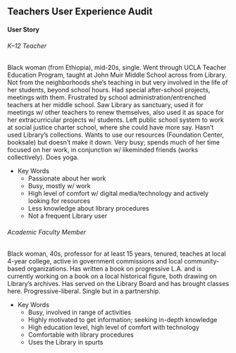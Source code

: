 ## Teachers User Experience Audit

#### User Story
###### K–12 Teacher
Black woman (from Ethiopia), mid-20s, single. Went through UCLA Teacher Education Program, taught at John Muir Middle School across from Library. Not from the neighborhoods she’s teaching in but very involved in the life of her students, beyond school hours. Had special after-school projects, meetings with them. Frustrated by school administration/entrenched teachers at her middle school. Saw Library as sanctuary, used it for meetings w/ other teachers to renew themselves, also used it as space for her extracurricular projects w/ students. Left public school system to work at social justice charter school, where she could have more say. Hasn’t used Library’s collections. Wants to use our resources (Foundation Center, booksale) but doesn’t make it down. Very busy; spends much of her time focused on her work, in conjunction w/ likeminded friends (works collectively). Does yoga.

* Key Words
    * Passionate about her work
    * Busy, mostly w/ work
    * High level of comfort w/ digital media/technology and actively looking for resources
    * Less knowledge about library procedures
    * Not a frequent Library user

###### Academic Faculty Member
Black woman, 40s, professor for at least 15 years, tenured, teaches at local 4-year college, active in government commissions and local community-based organizations. Has written a book on progressive L.A. and is currently working on a book on a local historical figure, both drawing on Library’s archives. Has served on the Library Board and has brought classes here. Progressive-liberal. Single but in a partnership.

* Key Words
    * Busy, involved in range of activities
    * Highly motivated to get information; seeking in-depth knowledge
    * High education level, high level of comfort with technology
    * Comfortable with library procedures
    * Uses the Library in spurts
